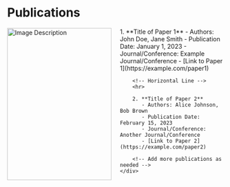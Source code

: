 # Publications

<div style="display: flex;">
    <!-- Image on Left Half -->
    <div style="flex: 1;">
        <img src="path_to_your_image.jpg" alt="Image Description" style="width: 100%;">
    </div>
    <!-- Publications List -->
    <div style="flex: 1; margin-left: 20px;">
        1. **Title of Paper 1**
           - Authors: John Doe, Jane Smith
           - Publication Date: January 1, 2023
           - Journal/Conference: Example Journal/Conference
           - [Link to Paper 1](https://example.com/paper1)
        
        <!-- Horizontal Line -->
        <hr>

        2. **Title of Paper 2**
           - Authors: Alice Johnson, Bob Brown
           - Publication Date: February 15, 2023
           - Journal/Conference: Another Journal/Conference
           - [Link to Paper 2](https://example.com/paper2)
        
        <!-- Add more publications as needed -->
    </div>
</div>
